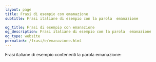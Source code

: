 ```yaml
---
layout: page
title: Frasi di esempio con emanazione 
subtitle: Frasi italiane di esempio con la parola  emanazione

og_title: Frasi di esempio con emanazione 
og_description: Frasi italiane di esempio con la parola  emanazione
og_type: website
permalink: /frasi/e/emanazione.html
---
```


Frasi italiane di esempio contenenti la parola emanazione:


